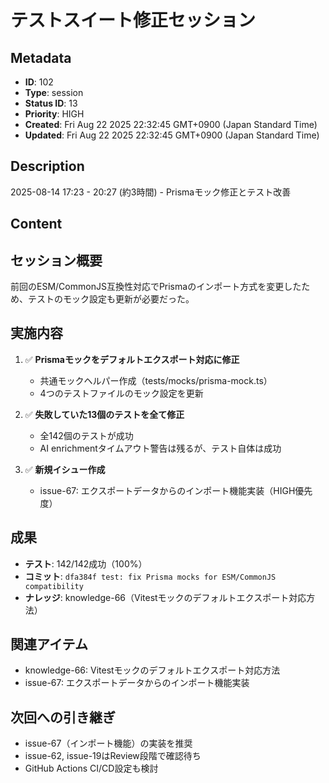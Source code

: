 # テストスイート修正セッション

## Metadata

- **ID**: 102
- **Type**: session
- **Status ID**: 13
- **Priority**: HIGH
- **Created**: Fri Aug 22 2025 22:32:45 GMT+0900 (Japan Standard Time)
- **Updated**: Fri Aug 22 2025 22:32:45 GMT+0900 (Japan Standard Time)

## Description

2025-08-14 17:23 - 20:27 (約3時間) - Prismaモック修正とテスト改善

## Content

## セッション概要
前回のESM/CommonJS互換性対応でPrismaのインポート方式を変更したため、テストのモック設定も更新が必要だった。

## 実施内容
1. ✅ **Prismaモックをデフォルトエクスポート対応に修正**
   - 共通モックヘルパー作成（tests/mocks/prisma-mock.ts）
   - 4つのテストファイルのモック設定を更新
   
2. ✅ **失敗していた13個のテストを全て修正**
   - 全142個のテストが成功
   - AI enrichmentタイムアウト警告は残るが、テスト自体は成功

3. ✅ **新規イシュー作成**
   - issue-67: エクスポートデータからのインポート機能実装（HIGH優先度）

## 成果
- **テスト**: 142/142成功（100%）
- **コミット**: `dfa384f test: fix Prisma mocks for ESM/CommonJS compatibility`
- **ナレッジ**: knowledge-66（Vitestモックのデフォルトエクスポート対応方法）

## 関連アイテム
- knowledge-66: Vitestモックのデフォルトエクスポート対応方法
- issue-67: エクスポートデータからのインポート機能実装

## 次回への引き継ぎ
- issue-67（インポート機能）の実装を推奨
- issue-62, issue-19はReview段階で確認待ち
- GitHub Actions CI/CD設定も検討
